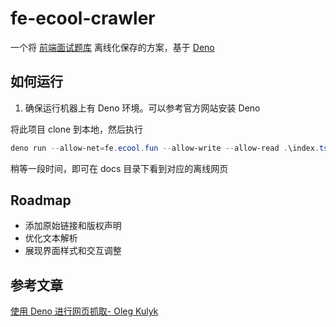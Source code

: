 # fe-ecool-crawler

一个将 [前端面试题库](https://fe.ecool.fun/topic-list) 离线化保存的方案，基于
[Deno](https://deno.land/)

## 如何运行

1. 确保运行机器上有 Deno 环境。可以参考官方网站安装 Deno

将此项目 clone 到本地，然后执行

```powershell
deno run --allow-net=fe.ecool.fun --allow-write --allow-read .\index.ts
```

稍等一段时间，即可在 docs 目录下看到对应的离线网页

## Roadmap

- 添加原始链接和版权声明
- 优化文本解析
- 展现界面样式和交互调整

## 参考文章

[使用 Deno 进行网页抓取- Oleg Kulyk](https://scrapingant.com/blog/deno-web-scraping)
